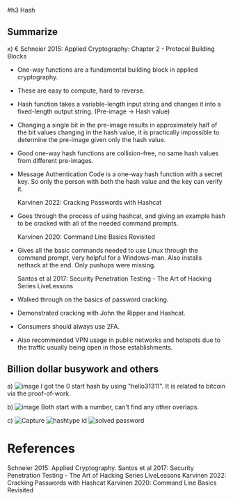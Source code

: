#h3 Hash

## Summarize

x) € Schneier 2015: Applied Cryptography: Chapter 2 - Protocol Building Blocks
  - One-way functions are a fundamental building block in applied cryptography.
  - These are easy to compute, hard to reverse.
  - Hash function takes a variable-length input string and changes it into a fixed-length output string. (Pre-image -> Hash value)
  - Changing a single bit in the pre-image results in approximately half of the bit values changing in the hash value, it is practically impossible to determine the pre-image given only the hash value.
  - Good one-way hash functions are collision-free, no same hash values from different pre-images.
  - Message Authentication Code is a one-way hash function with a secret key. So only the person with both the hash value and the key can verify it.

    Karvinen 2022: Cracking Passwords with Hashcat
  - Goes through the process of using hashcat, and giving an example hash to be cracked with all of the needed command prompts.

    Karvinen 2020: Command Line Basics Revisited
  - Gives all the basic commands needed to use Linux through the command prompt, very helpful for a Windows-man. Also installs nethack at the end. Only pushups were missing.

    Santos et al 2017: Security Penetration Testing - The Art of Hacking Series LiveLessons
  - Walked through on the basics of password cracking.
  - Demonstrated cracking with John the Ripper and Hashcat.
  - Consumers should always use 2FA.
  - Also recommended VPN usage in public networks and hotspots due to the traffic usually being open in those establishments.

##  Billion dollar busywork and others
a)
![image](https://github.com/user-attachments/assets/5017c785-0b5c-4792-bcbe-751a04b4f2e8)
I got the 0 start hash by using "hello31311". It is related to bitcoin via the proof-of-work.

b)
![image](https://github.com/user-attachments/assets/29e998a9-a592-45b0-a898-bb2812901320)
Both start with a number, can't find any other overlaps.

c)
![Capture](https://github.com/user-attachments/assets/9580a93e-9974-4692-9f01-b5e493494db8)
![hashtype id](https://github.com/user-attachments/assets/896a1e6a-682d-4047-a6f6-3e5c3e322332)
![solved password](https://github.com/user-attachments/assets/c8538a54-0918-425c-9a58-a262e47b9731)








  
# References
Schneier 2015: Applied Cryptography.
Santos et al 2017: Security Penetration Testing - The Art of Hacking Series LiveLessons
Karvinen 2022: Cracking Passwords with Hashcat
Karvinen 2020: Command Line Basics Revisited
